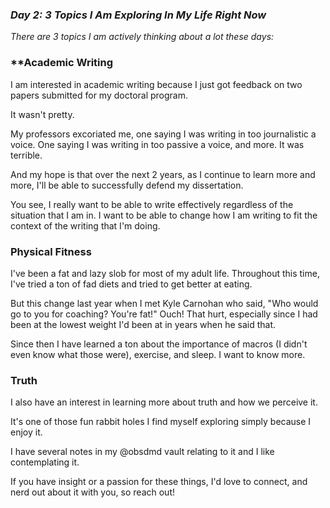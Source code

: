 ---
---

### **_Day 2: 3 Topics I Am Exploring In My Life Right Now_**

_There are 3 topics I am actively thinking about a lot these days:_

### **Academic Writing

I am interested in academic writing because I just got feedback on two papers submitted for my doctoral program.

It wasn't pretty. 

My professors excoriated me, one saying I was writing in too journalistic a voice. One saying I was writing in too passive a voice, and more. It was terrible. 

And my hope is that over the next 2 years, as I continue to learn more and more, I'll be able to successfully defend my dissertation. 

You see, I really want to be able to write effectively regardless of the situation that I am in. I want to be able to change how I am writing to fit the context of the writing that I'm doing. 
### Physical Fitness

I've been a fat and lazy slob for most of my adult life. Throughout this time, I've tried a ton of fad diets and tried to get better at eating. 

But this change last year when I met Kyle Carnohan who said, "Who would go to you for coaching? You're fat!" Ouch! That hurt, especially since I had been at the lowest weight I'd been at in years when he said that. 

Since then I have learned a ton about the importance of macros (I didn't even know what those were), exercise, and sleep. I want to know more. 

### Truth
I also have an interest in learning more about truth and how we perceive it.

It's one of those fun rabbit holes I find myself exploring simply because I enjoy it.

I have several notes in my @obsdmd vault relating to it and I like contemplating it. 

If you have insight or a passion for these things, I'd love to connect, and nerd out about it with you, so reach out! 